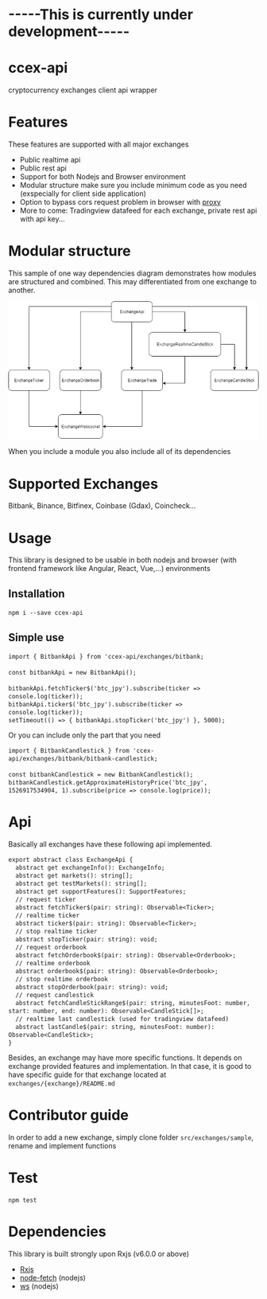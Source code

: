 # -----This is currently under development-----
# ccex-api
cryptocurrency exchanges client api wrapper

# Features
These features are supported with all major exchanges
- Public realtime api
- Public rest api
- Support for both Nodejs and Browser environment
- Modular structure make sure you include minimum code as you need (exspecially for client side application)
- Option to bypass cors request problem in browser with [proxy](https://github.com/Rob--W/cors-anywhere)
- More to come: Tradingview datafeed for each exchange, private rest api with api key...

# Modular structure
This sample of one way dependencies diagram demonstrates how modules are structured and combined. This may differentiated from one exchange to another.

<p align="center"><img src="assets/ccex-api-sample-structure.png"></p>

When you include a module you also include all of its dependencies

# Supported Exchanges
Bitbank, Binance, Bitfinex, Coinbase (Gdax), Coincheck...

# Usage
This library is designed to be usable in both nodejs and browser (with frontend framework like Angular, React, Vue,...) environments
## Installation
```
npm i --save ccex-api
```

## Simple use
```
import { BitbankApi } from 'ccex-api/exchanges/bitbank;

const bitbankApi = new BitbankApi();

bitbankApi.fetchTicker$('btc_jpy').subscribe(ticker => console.log(ticker));
bitbankApi.ticker$('btc_jpy').subscribe(ticker => console.log(ticker));
setTimeout(() => { bitbankApi.stopTicker('btc_jpy') }, 5000);
```

Or you can include only the part that you need
```
import { BitbankCandlestick } from 'ccex-api/exchanges/bitbank/bitbank-candlestick;

const bitbankCandlestick = new BitbankCandlestick();
bitbankCandlestick.getApproximateHistoryPrice('btc_jpy', 1526917534904, 1).subscribe(price => console.log(price));
```

# Api
Basically all exchanges have these following api implemented.
```
export abstract class ExchangeApi {
  abstract get exchangeInfo(): ExchangeInfo;
  abstract get markets(): string[];
  abstract get testMarkets(): string[];
  abstract get supportFeatures(): SupportFeatures;
  // request ticker
  abstract fetchTicker$(pair: string): Observable<Ticker>;
  // realtime ticker
  abstract ticker$(pair: string): Observable<Ticker>;
  // stop realtime ticker
  abstract stopTicker(pair: string): void;
  // request orderbook
  abstract fetchOrderbook$(pair: string): Observable<Orderbook>;
  // realtime orderbook
  abstract orderbook$(pair: string): Observable<Orderbook>;
  // stop realtime orderbook
  abstract stopOrderbook(pair: string): void;
  // request candlestick
  abstract fetchCandleStickRange$(pair: string, minutesFoot: number, start: number, end: number): Observable<CandleStick[]>;
  // realtime last candlestick (used for tradingview datafeed)
  abstract lastCandle$(pair: string, minutesFoot: number): Observable<CandleStick>;
}
```

Besides, an exchange may have more specific functions. It depends on exchange provided features and implementation.
In that case, it is good to have specific guide for that exchange located at `exchanges/{exchange}/README.md`

# Contributor guide
In order to add a new exchange, simply clone folder `src/exchanges/sample`, rename and implement functions

# Test

```
npm test
```

# Dependencies
This library is built strongly upon Rxjs (v6.0.0 or above)
- [Rxjs](https://github.com/ReactiveX/rxjs)
- [node-fetch](https://github.com/bitinn/node-fetch) (nodejs)
- [ws](https://github.com/websockets/ws) (nodejs)
